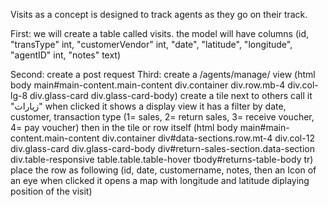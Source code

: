 Visits as a concept is designed to track agents as they go on their track.

First: we will create a table called visits.
the model will have columns (id, "transType" int, "customerVendor" int, "date", "latitude", "longitude", "agentID" int, "notes" text)

Second: create a post request
Third: create a /agents/manage/ view (html body main#main-content.main-content div.container div.row.mb-4 div.col-lg-8 div.glass-card div.glass-card-body)
create a tile next to others call it "زيارات"
when clicked it shows a display view it has a filter by date, customer, transaction type (1= sales, 2= return sales, 3= receive voucher, 4= pay voucher)
then in the tile or row itself
(html body main#main-content.main-content div.container div#data-sections.row.mt-4 div.col-12 div.glass-card div.glass-card-body div#return-sales-section.data-section div.table-responsive table.table.table-hover tbody#returns-table-body tr)
place the row as following (id, date, customername, notes, then an Icon of an eye when clicked it opens a map with longitude and latitude diplaying position of the visit)

